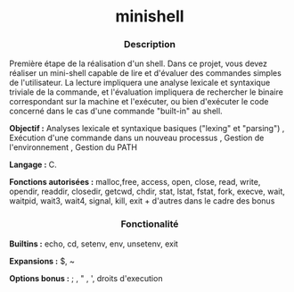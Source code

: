 <h1 align="center">
minishell 
</h1>

<h3 align="center"><b>Description</b></h3>
<p>Première étape de la réalisation d'un shell. Dans ce projet, vous devez réaliser un mini-shell capable de lire et d'évaluer des commandes simples de l'utilisateur. La lecture impliquera une analyse lexicale et syntaxique triviale de la commande, et l'évaluation impliquera de rechercher le binaire correspondant sur la machine et l'exécuter, ou bien d'exécuter le code concerné dans le cas d'une commande "built-in" au shell.</p>

<p><b>Objectif :</b> Analyses lexicale et syntaxique basiques ("lexing" et "parsing") , Exécution d'une commande dans un nouveau processus , Gestion de l'environnement , Gestion du PATH </p>
<p><b>Langage :</b> C.</p>
<p><b>Fonctions autorisées :</b> malloc,free, access, open, close, read, write, opendir, readdir, closedir, getcwd, chdir, stat, lstat, fstat, fork, execve, wait, waitpid, wait3, wait4, signal, kill, exit + d'autres dans le cadre des bonus</p>

<h3 align="center">Fonctionalité</h3>
<p><b>Builtins :</b> echo, cd, setenv, env, unsetenv, exit</p>
<p><b>Expansions :</b> $, ~</p>
<p><b>Options bonus :</b> ; , " , ', droits d'execution</p>
